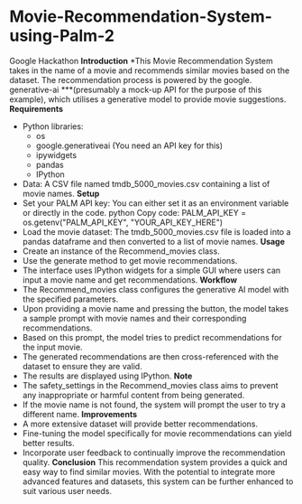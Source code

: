 # Movie-Recommendation-System-using-Palm-2
Google Hackathon
**Introduction**
*This Movie Recommendation System takes in the name of a movie and recommends similar movies based on the dataset. The recommendation process is powered by the google. generative-ai ***(presumably a mock-up API for the purpose of this example), which utilises a generative model to provide movie suggestions.
**Requirements**
* Python libraries:
    * os
    * google.generativeai (You need an API key for this)
    * ipywidgets
    * pandas
    * IPython
* Data: A CSV file named tmdb_5000_movies.csv containing a list of movie names.
**Setup**
* Set your PALM API key: You can either set it as an environment variable or directly in the code. python Copy code:  PALM_API_KEY = os.getenv("PALM_API_KEY", "YOUR_API_KEY_HERE") 
* Load the movie dataset: The tmdb_5000_movies.csv file is loaded into a pandas dataframe and then converted to a list of movie names.
**Usage**
* Create an instance of the Recommend_movies class.
* Use the generate method to get movie recommendations.
* The interface uses IPython widgets for a simple GUI where users can input a movie name and get recommendations.
**Workflow**
* The Recommend_movies class configures the generative AI model with the specified parameters.
* Upon providing a movie name and pressing the button, the model takes a sample prompt with movie names and their corresponding recommendations.
* Based on this prompt, the model tries to predict recommendations for the input movie.
* The generated recommendations are then cross-referenced with the dataset to ensure they are valid.
* The results are displayed using IPython.
**Note**
* The safety_settings in the Recommend_movies class aims to prevent any inappropriate or harmful content from being generated.
* If the movie name is not found, the system will prompt the user to try a different name.
**Improvements**
* A more extensive dataset will provide better recommendations.
* Fine-tuning the model specifically for movie recommendations can yield better results.
* Incorporate user feedback to continually improve the recommendation quality.
**Conclusion**
This recommendation system provides a quick and easy way to find similar movies. With the potential to integrate more advanced features and datasets, this system can be further enhanced to suit various user needs.
